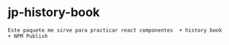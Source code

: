 # jp-history-book
    Este paquete me sirve para practicar react componentes  + history book + NPM Publish
